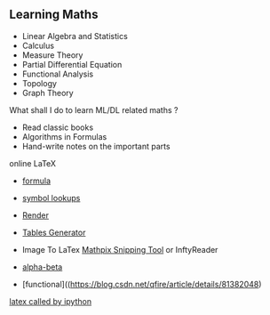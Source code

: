 Learning Maths
---
- Linear Algebra and Statistics
- Calculus
- Measure Theory
- Partial Differential Equation
- Functional Analysis
- Topology
- Graph Theory

What shall I do to learn ML/DL related maths ?
- Read classic books
- Algorithms in Formulas
- Hand-write notes on the important parts


online LaTeX 
- [formula](https://www.codecogs.com/latex/eqneditor.php)
- [symbol lookups](http://detexify.kirelabs.org/symbols.html)
- [Render](https://www.mathjax.org/)
- [Tables Generator](https://www.tablesgenerator.com/)
- Image To LaTex [Mathpix Snipping Tool](https://mathpix.com/) or InftyReader

- [alpha-beta](https://blog.csdn.net/qq_39232265/article/details/78868487)
- [functional]((https://blog.csdn.net/qfire/article/details/81382048)

[latex called by ipython](https://blog.csdn.net/halazi100/article/details/79706172)


